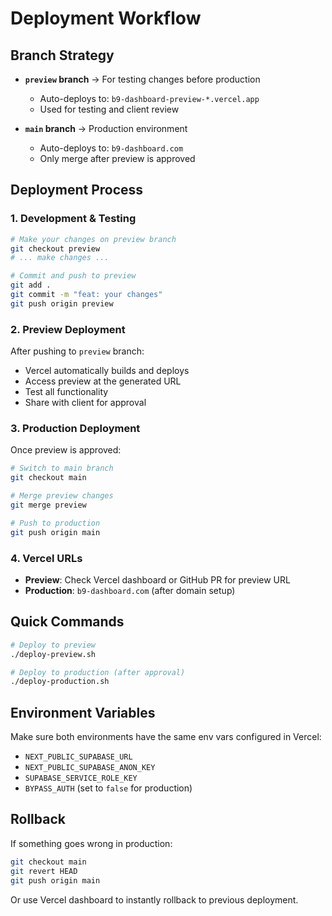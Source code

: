 # Deployment Workflow

## Branch Strategy

- **`preview` branch** → For testing changes before production
  - Auto-deploys to: `b9-dashboard-preview-*.vercel.app`
  - Used for testing and client review

- **`main` branch** → Production environment
  - Auto-deploys to: `b9-dashboard.com`
  - Only merge after preview is approved

## Deployment Process

### 1. Development & Testing
```bash
# Make your changes on preview branch
git checkout preview
# ... make changes ...

# Commit and push to preview
git add .
git commit -m "feat: your changes"
git push origin preview
```

### 2. Preview Deployment
After pushing to `preview` branch:
- Vercel automatically builds and deploys
- Access preview at the generated URL
- Test all functionality
- Share with client for approval

### 3. Production Deployment
Once preview is approved:
```bash
# Switch to main branch
git checkout main

# Merge preview changes
git merge preview

# Push to production
git push origin main
```

### 4. Vercel URLs
- **Preview**: Check Vercel dashboard or GitHub PR for preview URL
- **Production**: `b9-dashboard.com` (after domain setup)

## Quick Commands

```bash
# Deploy to preview
./deploy-preview.sh

# Deploy to production (after approval)
./deploy-production.sh
```

## Environment Variables
Make sure both environments have the same env vars configured in Vercel:
- `NEXT_PUBLIC_SUPABASE_URL`
- `NEXT_PUBLIC_SUPABASE_ANON_KEY`
- `SUPABASE_SERVICE_ROLE_KEY`
- `BYPASS_AUTH` (set to `false` for production)

## Rollback
If something goes wrong in production:
```bash
git checkout main
git revert HEAD
git push origin main
```
Or use Vercel dashboard to instantly rollback to previous deployment.